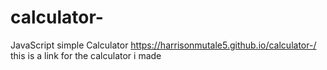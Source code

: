 # calculator-
JavaScript simple Calculator
 https://harrisonmutale5.github.io/calculator-/ this is a link for the calculator i made
 
